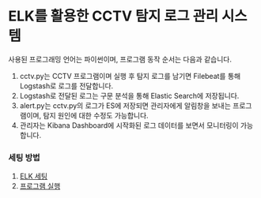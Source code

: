 # ELK를 활용한 CCTV 탐지 로그 관리 시스템
사용된 프로그래밍 언어는 파이썬이며, 프로그램 동작 순서는 다음과 같습니다.
1. cctv.py는 CCTV 프로그램이며 실행 후 탐지 로그를 남기면 Filebeat를 통해 Logstash로 로그를 전달합니다.
2. Logstash로 전달된 로그는 구문 분석을 통해 Elastic Search에 저장됩니다.
3. alert.py는 cctv.py의 로그가 ES에 저장되면 관리자에게 알림창을 보내는 프로그램이며, 탐지 원인에 대한 수정도 가능합니다.
4. 관리자는 Kibana Dashboard에 시작화된 로그 데이터를 보면서 모니터링이 가능합니다.

### 세팅 방법
1. [ELK 세팅](https://github.com/heisyoung/ELK-Project/blob/master/CCTV/ELK%20%EC%84%B8%ED%8C%85.md)
2. [프로그램 실행](https://github.com/heisyoung/ELK-Project/blob/master/CCTV/%ED%94%84%EB%A1%9C%EA%B7%B8%EB%9E%A8%20%EC%84%B8%ED%8C%85.md)
